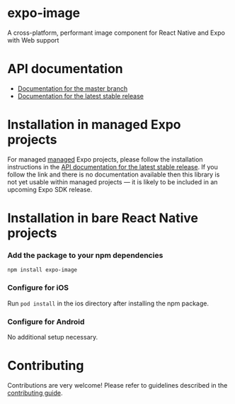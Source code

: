 # expo-image

A cross-platform, performant image component for React Native and Expo with Web support

# API documentation

- [Documentation for the master branch](https://github.com/expo/expo/blob/master/docs/pages/versions/unversioned/sdk/image.md)
- [Documentation for the latest stable release](https://docs.expo.io/versions/latest/sdk/image/)

# Installation in managed Expo projects

For managed [managed](https://docs.expo.io/versions/latest/introduction/managed-vs-bare/) Expo projects, please follow the installation instructions in the [API documentation for the latest stable release](#api-documentation). If you follow the link and there is no documentation available then this library is not yet usable within managed projects &mdash; it is likely to be included in an upcoming Expo SDK release.

# Installation in bare React Native projects

### Add the package to your npm dependencies

```
npm install expo-image
```

### Configure for iOS

Run `pod install` in the ios directory after installing the npm package.


### Configure for Android

No additional setup necessary.

# Contributing

Contributions are very welcome! Please refer to guidelines described in the [contributing guide]( https://github.com/expo/expo#contributing).
